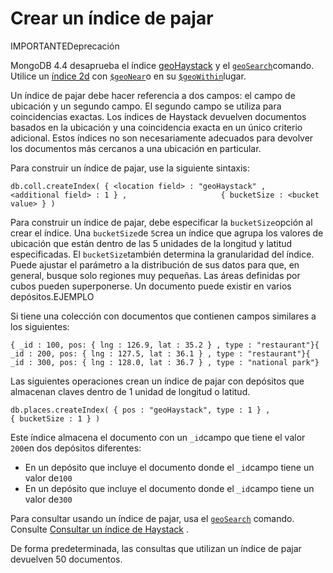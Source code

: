 # Crear un índice de pajar

IMPORTANTEDeprecación

MongoDB 4.4 desaprueba el índice [geoHaystack](https://docs.mongodb.com/manual/core/geohaystack/) y el [`geoSearch`](https://docs.mongodb.com/manual/reference/command/geoSearch/#mongodb-dbcommand-dbcmd.geoSearch)comando. Utilice un [índice 2d](https://docs.mongodb.com/manual/core/2d/) con [`$geoNear`](https://docs.mongodb.com/manual/reference/operator/aggregation/geoNear/#mongodb-pipeline-pipe.-geoNear)o en su [`$geoWithin`](https://docs.mongodb.com/manual/reference/operator/query/geoWithin/#mongodb-query-op.-geoWithin)lugar.

Un índice de pajar debe hacer referencia a dos campos: el campo de ubicación y un segundo campo. El segundo campo se utiliza para coincidencias exactas. Los índices de Haystack devuelven documentos basados ​​en la ubicación y una coincidencia exacta en un único criterio adicional. Estos índices no son necesariamente adecuados para devolver los documentos más cercanos a una ubicación en particular.

Para construir un índice de pajar, use la siguiente sintaxis:

```text
db.coll.createIndex( { <location field> : "geoHaystack" ,                       <additional field> : 1 } ,                     { bucketSize : <bucket value> } )
```

Para construir un índice de pajar, debe especificar la `bucketSize`opción al crear el índice. Una `bucketSize`de `5`crea un índice que agrupa los valores de ubicación que están dentro de las 5 unidades de la longitud y latitud especificadas. El `bucketSize`también determina la granularidad del índice. Puede ajustar el parámetro a la distribución de sus datos para que, en general, busque solo regiones muy pequeñas. Las áreas definidas por cubos pueden superponerse. Un documento puede existir en varios depósitos.EJEMPLO

Si tiene una colección con documentos que contienen campos similares a los siguientes:

```text
{ _id : 100, pos: { lng : 126.9, lat : 35.2 } , type : "restaurant"}{ _id : 200, pos: { lng : 127.5, lat : 36.1 } , type : "restaurant"}{ _id : 300, pos: { lng : 128.0, lat : 36.7 } , type : "national park"}
```

Las siguientes operaciones crean un índice de pajar con depósitos que almacenan claves dentro de 1 unidad de longitud o latitud.

```text
db.places.createIndex( { pos : "geoHaystack", type : 1 } ,                       { bucketSize : 1 } )
```

Este índice almacena el documento con un `_id`campo que tiene el valor `200`en dos depósitos diferentes:

* En un depósito que incluye el documento donde el `_id`campo tiene un valor de`100`
* En un depósito que incluye el documento donde el `_id`campo tiene un valor de`300`

Para consultar usando un índice de pajar, usa el [`geoSearch`](https://docs.mongodb.com/manual/reference/command/geoSearch/#mongodb-dbcommand-dbcmd.geoSearch) comando. Consulte [Consultar un índice de Haystack](https://docs.mongodb.com/manual/tutorial/query-a-geohaystack-index/#std-label-geospatial-indexes-haystack-queries) .

De forma predeterminada, las consultas que utilizan un índice de pajar devuelven 50 documentos.

